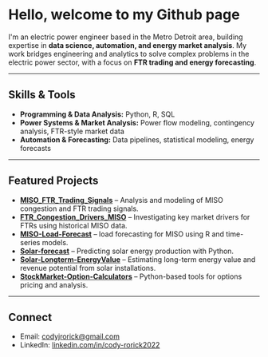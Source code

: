 # Hello, welcome to my Github page

I'm an electric power engineer based in the Metro Detroit area, building expertise in **data science, automation, and energy market analysis**. My work bridges engineering and analytics to solve complex problems in the electric power sector, with a focus on **FTR trading and energy forecasting**.

---

## Skills & Tools
- **Programming & Data Analysis:** Python, R, SQL  
- **Power Systems & Market Analysis:** Power flow modeling, contingency analysis, FTR-style market data  
- **Automation & Forecasting:** Data pipelines, statistical modeling, energy forecasts  

---

## Featured Projects

- **[MISO_FTR_Trading_Signals](https://github.com/crock-24/MISO_FTR_Trading_Signals)** – Analysis and modeling of MISO congestion and FTR trading signals.  
- **[FTR_Congestion_Drivers_MISO](https://github.com/crock-24/FTR_Congestion_Drivers_MISO)** – Investigating key market drivers for FTRs using historical MISO data.  
- **[MISO-Load-Forecast](https://github.com/crock-24/MISO-Load-Forecast)** – load forecasting for MISO using R and time-series models.  
- **[Solar-forecast](https://github.com/crock-24/Solar-forecast)** – Predicting solar energy production with Python.  
- **[Solar-Longterm-EnergyValue](https://github.com/crock-24/Solar-Longterm-EnergyValue)** – Estimating long-term energy value and revenue potential from solar installations.  
- **[StockMarket-Option-Calculators](https://github.com/crock-24/StockMarket-Option-Calculators)** – Python-based tools for options pricing and analysis.

---

## Connect
- Email: [codyjrorick@gmail.com](mailto:codyjrorick@gmail.com)  
- LinkedIn: [linkedin.com/in/cody-rorick2022](https://linkedin.com/in/cody-rorick2022)
